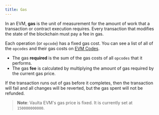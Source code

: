 ```yaml
---
title: Gas
---
```


In an EVM, **gas** is the unit of measurement for the amount of work that a transaction or contract execution requires.
Every transaction that modifies the state of the blockchain must pay a fee in gas.

Each operation (or `opcode`) has a fixed gas cost. You can see a list of all of the `opcodes` and their gas costs
on [EVM Codes](https://www.evm.codes/).

- The gas **required** is the sum of the gas costs of all `opcodes` that it performs.
- The gas **fee** is calculated by multiplying the amount of gas required by the current gas price.

If the transaction runs out of gas before it completes, then the transaction will fail and all changes will be reverted,
but the gas spent will not be refunded.

> **Note**: Vaulta EVM's gas price is fixed. It is currently set at `150000000000`.
> 
